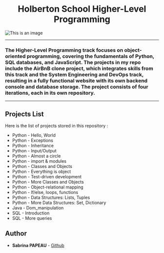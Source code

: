 <h1 align="center">Holberton School Higher-Level Programming</h1>

![This is an image](https://zupimages.net/up/24/05/tvi9.png)


---
### The Higher-Level Programming track focuses on object-oriented programming, covering the fundamentals of Python, SQL databases, and JavaScript. The projects in my repo include the AirBnB clone project, which integrates skills from this track and the System Engineering and DevOps track, resulting in a fully functional website with its own backend console and database storage. The project consists of four iterations, each in its own repository.
---

## Projects List
Here is the list of projects stored in this repository :

* Python - Hello, World
* Python - Exceptions
* Python - Inheritance
* Python - Input/Output
* Python - Almost a circle
* Python - import & modules
* Python - Classes and Objects
* Python - Everything is object
* Python - Test-driven development
* Python - More Classes and Objects
* Python - Object-relational mapping
* Python - If/else, loops, functions
* Python - Data Structures: Lists, Tuples
* Python - More Data Structures: Set, Dictionary
* Java   - Dom_manipulation
* SQL    - Introduction
* SQL    - More queries


## Author
* **Sabrina PAPEAU** - [Github](https://github.com/Holbiwan)